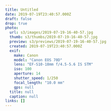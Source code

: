 ```yaml
---
title: Untitled
date: 2019-07-19T23:40:57.000Z
draft: false
drop: true
photo:
  url: s3/images/2019-07-19-16-40-57.jpg
  thumb: s3/thumbs/2019-07-19-16-40-57.jpg
  preview: s3/previews/2019-07-19-16-40-57.jpg
  created: 2019-07-19T23:40:57.000Z
  exif:
    make: Canon
    model: "Canon EOS 70D"
    lens: "EF-S10-18mm f/4.5-5.6 IS STM"
    iso: 100
    aperture: 14
    shutter_speed: 1/250
    focal_length: "10.0 mm"
    gps: null
  title: null
  caption: null
links: []
---
```

